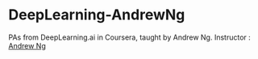 # DeepLearning-AndrewNg
PAs from DeepLearning.ai in Coursera, taught by Andrew Ng.
Instructor : [Andrew Ng](http://www.andrewng.org)
